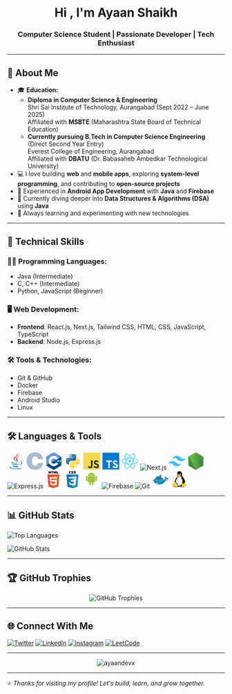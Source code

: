 <h1 align="center">Hi , I'm Ayaan Shaikh</h1>
<h3 align="center">Computer Science Student | Passionate Developer | Tech Enthusiast</h3>

---

## 🚀 About Me

- 🎓 **Education:**
  - **Diploma in Computer Science & Engineering**  
    Shri Sai Institute of Technology, Aurangabad (Sept 2022 – June 2025)  
    Affiliated with **MSBTE** (Maharashtra State Board of Technical Education)
  - **Currently pursuing B.Tech in Computer Science Engineering** (Direct Second Year Entry)  
    Everest College of Engineering, Aurangabad  
    Affiliated with **DBATU** (Dr. Babasaheb Ambedkar Technological University)
- 💻 I love building **web** and **mobile apps**, exploring **system-level programming**,
     and contributing to **open-source projects**
- 📱 Experienced in **Android App Development** with **Java** and **Firebase**
- 🧠 Currently diving deeper into **Data Structures & Algorithms (DSA)** using **Java**
- 🌱 Always learning and experimenting with new technologies

---

## 🧰 Technical Skills

### 👨‍💻 Programming Languages:
- Java (Intermediate)
- C, C++ (Intermediate)
- Python, JavaScript (Beginner)

### 🖥️ Web Development:
- **Frontend**: React.js, Next.js, Tailwind CSS, HTML, CSS, JavaScript, TypeScript  
- **Backend**: Node.js, Express.js

### 🛠️ Tools & Technologies:
- Git & GitHub
- Docker
- Firebase
- Android Studio
- Linux

---

## 🛠️ Languages & Tools

<p align="left">
   <img src="https://raw.githubusercontent.com/devicons/devicon/master/icons/java/java-original.svg" width="40" height="40" alt="Java"/>
  <img src="https://raw.githubusercontent.com/devicons/devicon/master/icons/c/c-original.svg" width="40" height="40" alt="C"/>
  <img src="https://raw.githubusercontent.com/devicons/devicon/master/icons/cplusplus/cplusplus-original.svg" width="40" height="40" alt="C++"/>
  <img src="https://raw.githubusercontent.com/devicons/devicon/master/icons/python/python-original.svg" width="40" height="40" alt="Python"/>
  <img src="https://raw.githubusercontent.com/devicons/devicon/master/icons/javascript/javascript-original.svg" width="40" height="40" alt="JavaScript"/>
  <img src="https://raw.githubusercontent.com/devicons/devicon/master/icons/typescript/typescript-original.svg" width="40" height="40" alt="TypeScript"/>
  <img src="https://raw.githubusercontent.com/devicons/devicon/master/icons/react/react-original.svg" width="40" height="40" alt="React"/>
<img src="https://seeklogo.com/images/N/next-js-logo-7929BCD36F-seeklogo.com.png" width="40" height="40" alt="Next.js"/>
 <img src="https://raw.githubusercontent.com/devicons/devicon/master/icons/tailwindcss/tailwindcss-plain.svg" width="40" height="40" alt="Tailwind CSS"/>
  <img src="https://raw.githubusercontent.com/devicons/devicon/master/icons/nodejs/nodejs-original.svg" width="40" height="40" alt="Node.js"/>
  <img src="https://upload.wikimedia.org/wikipedia/commons/6/64/Expressjs.png" width="40" height="40" alt="Express.js"/>
  <img src="https://raw.githubusercontent.com/devicons/devicon/master/icons/html5/html5-original-wordmark.svg" width="40" height="40" alt="HTML5"/>
  <img src="https://raw.githubusercontent.com/devicons/devicon/master/icons/css3/css3-original-wordmark.svg" width="40" height="40" alt="CSS3"/>
  <img src="https://raw.githubusercontent.com/devicons/devicon/master/icons/android/android-original-wordmark.svg" width="40" height="40" alt="Android"/>
  <img src="https://www.vectorlogo.zone/logos/firebase/firebase-icon.svg" width="40" height="40" alt="Firebase"/>
  <img src="https://www.vectorlogo.zone/logos/git-scm/git-scm-icon.svg" width="40" height="40" alt="Git"/>
  <img src="https://raw.githubusercontent.com/devicons/devicon/master/icons/docker/docker-original.svg" width="40" height="40" alt="Docker"/>
  <img src="https://raw.githubusercontent.com/devicons/devicon/master/icons/linux/linux-original.svg" width="40" height="40" alt="Linux"/>
</p>

---

## 📊 GitHub Stats


  <img src="https://github-readme-stats.vercel.app/api/top-langs/?username=ayaandevx&layout=compact&theme=tokyonight" alt="Top Languages"/>

<p align="left">
  <img src="https://github-readme-stats.vercel.app/api?username=ayaandevx&show_icons=true&theme=tokyonight" alt="GitHub Stats"/>
</p>

---

## 🏆 GitHub Trophies

<p align="center">
  <img src="https://github-profile-trophy.vercel.app/?username=ayaandevx&theme=algolia&row=1&column=6" alt="GitHub Trophies"/>
</p>

---

## 🌐 Connect With Me

<p align="left">
  <a href="https://x.com/ayaandevx" target="_blank"><img src="https://raw.githubusercontent.com/rahuldkjain/github-profile-readme-generator/master/src/images/icons/Social/twitter.svg" height="30" width="40" alt="Twitter"/></a>
  <a href="https://linkedin.com/in/ayaandevx" target="_blank"><img src="https://raw.githubusercontent.com/rahuldkjain/github-profile-readme-generator/master/src/images/icons/Social/linked-in-alt.svg" height="30" width="40" alt="LinkedIn"/></a>
  <a href="https://instagram.com/ayaandevx" target="_blank"><img src="https://raw.githubusercontent.com/rahuldkjain/github-profile-readme-generator/master/src/images/icons/Social/instagram.svg" height="30" width="40" alt="Instagram"/></a>
  <a href="https://leetcode.com/ayaandevx" target="_blank"><img src="https://raw.githubusercontent.com/rahuldkjain/github-profile-readme-generator/master/src/images/icons/Social/leet-code.svg" height="30" width="40" alt="LeetCode"/></a>
</p>

---

<p align="center">
  <img src="https://komarev.com/ghpvc/?username=ayaandevx&label=Profile%20views&color=0e75b6&style=flat" alt="ayaandevx" />
</p>

---

⭐ *Thanks for visiting my profile! Let's build, learn, and grow together.*


